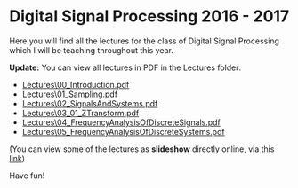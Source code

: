 # Digital Signal Processing 2016 - 2017

Here you will find all the lectures for the class of Digital Signal Processing which I will be teaching throughout this year.

**Update:** You can view all lectures in PDF in the Lectures folder:

- [Lectures\00_Introduction.pdf](./Lectures\00_Introduction.pdf)
- [Lectures\01_Sampling.pdf](Lectures\01_Sampling.pdf)
- [Lectures\02_SignalsAndSystems.pdf](Lectures\02_SignalsAndSystems.pdf)
- [Lectures\03_01_ZTransform.pdf](Lectures\03_01_ZTransform.pdf)
- [Lectures\04_FrequencyAnalysisOfDiscreteSignals.pdf](Lectures\04_FrequencyAnalysisOfDiscreteSignals.pdf)
- [Lectures\05_FrequencyAnalysisOfDiscreteSystems.pdf](Lectures\05_FrequencyAnalysisOfDiscreteSystems.pdf)

(You can view some of the lectures as **slideshow** directly online, via this [link](http://nbviewer.jupyter.org/github/nikcleju/DSP20162017/tree/master/Lectures/))

Have fun!
